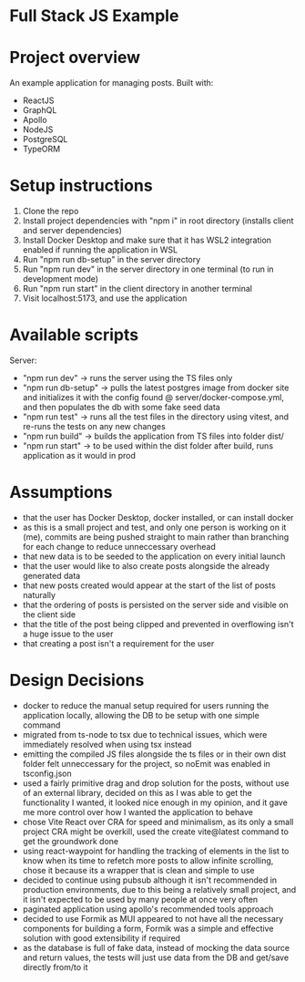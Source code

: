 # Full Stack JS Example

# Project overview

An example application for managing posts.
Built with:

- ReactJS
- GraphQL
- Apollo
- NodeJS
- PostgreSQL
- TypeORM

# Setup instructions

1. Clone the repo
2. Install project dependencies with "npm i" in root directory (installs client and server dependencies)
3. Install Docker Desktop and make sure that it has WSL2 integration enabled if running the application in WSL
4. Run "npm run db-setup" in the server directory
5. Run "npm run dev" in the server directory in one terminal (to run in development mode)
6. Run "npm run start" in the client directory in another terminal
7. Visit localhost:5173, and use the application

# Available scripts

Server:

- "npm run dev" -> runs the server using the TS files only
- "npm run db-setup" -> pulls the latest postgres image from docker site and initializes it with the config found @ server/docker-compose.yml, and then populates the db with some fake seed data
- "npm run test" -> runs all the test files in the directory using vitest, and re-runs the tests on any new changes
- "npm run build" -> builds the application from TS files into folder dist/
- "npm run start" -> to be used within the dist folder after build, runs application as it would in prod

# Assumptions

- that the user has Docker Desktop, docker installed, or can install docker
- as this is a small project and test, and only one person is working on it (me), commits are being pushed straight to main rather than branching for each change to reduce unneccessary overhead
- that new data is to be seeded to the application on every initial launch
- that the user would like to also create posts alongside the already generated data
- that new posts created would appear at the start of the list of posts naturally
- that the ordering of posts is persisted on the server side and visible on the client side
- that the title of the post being clipped and prevented in overflowing isn't a huge issue to the user
- that creating a post isn't a requirement for the user

# Design Decisions

- docker to reduce the manual setup required for users running the application locally, allowing the DB to be setup with one simple command
- migrated from ts-node to tsx due to technical issues, which were immediately resolved when using tsx instead
- emitting the compiled JS files alongside the ts files or in their own dist folder felt unneccessary for the project, so noEmit was enabled in tsconfig.json
- used a fairly primitive drag and drop solution for the posts, without use of an external library, decided on this as I was able to get the functionality I wanted, it looked nice enough in my opinion, and it gave me more control over how I wanted the application to behave
- chose Vite React over CRA for speed and minimalism, as its only a small project CRA might be overkill, used the create vite@latest command to get the groundwork done
- using react-waypoint for handling the tracking of elements in the list to know when its time to refetch more posts to allow infinite scrolling, chose it because its a wrapper that is clean and simple to use
- decided to continue using pubsub although it isn't recommended in production environments, due to this being a relatively small project, and it isn't expected to be used by many people at once very often
- paginated application using apollo's recommended tools approach
- decided to use Formik as MUI appeared to not have all the necessary components for building a form, Formik was a simple and effective solution with good extensibility if required
- as the database is full of fake data, instead of mocking the data source and return values, the tests will just use data from the DB and get/save directly from/to it
